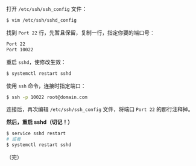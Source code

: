 打开 `/etc/ssh/ssh_config` 文件：

```sh
$ vim /etc/ssh/sshd_config
```

找到 `Port 22` 行，先暂且保留，复制一行，指定你要的端口号：

```sh
Port 22
Port 10022
```

重启 `sshd`，使修改生效：

```sh
$ systemctl restart sshd
```

使用 `ssh` 命令，连接时指定端口：

```sh
$ ssh -p 10022 root@domain.com
```

连接后，再次编辑 `/etc/ssh/ssh_config` 文件，将端口 `Port 22`  的那行注释掉。

**然后，重启 sshd（切记！）**

```sh
$ service sshd restart
# 或者
$ systemctl restart sshd
```



（完）
